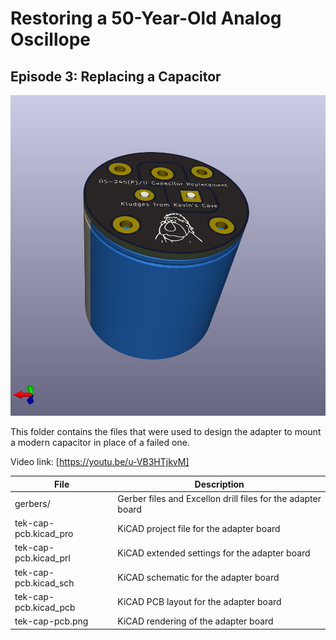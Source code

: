 # Restoring a 50-Year-Old Analog Oscillope
## Episode 3: Replacing a Capacitor

![KiCAD rendering of the adapter PCB](tek-cap-pcb.png)

This folder contains the files that were used to design the adapter to mount
a modern capacitor in place of a failed one.

Video link: [https://youtu.be/u-VB3HTjkvM]

| File | Description |
| ---- | ----------- |
| gerbers/ | Gerber files and Excellon drill files for the adapter board |
| tek-cap-pcb.kicad_pro | KiCAD project file for the adapter board |
| tek-cap-pcb.kicad_prl | KiCAD extended settings for the adapter board |
| tek-cap-pcb.kicad_sch | KiCAD schematic for the adapter board |
| tek-cap-pcb.kicad_pcb | KiCAD PCB layout for the adapter board |
| tek-cap-pcb.png | KiCAD rendering of the adapter board |
